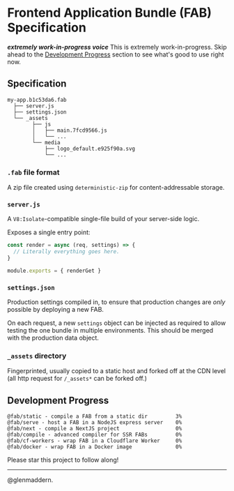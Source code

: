 # Frontend Application Bundle (FAB) Specification

***extremely work-in-progress voice*** This is extremely work-in-progress. Skip ahead to the [Development Progress](#development-progress) section to see what's good to use right now.

## Specification

```
my-app.b1c53da6.fab
  ├── server.js
  ├── settings.json
  └── _assets
        ├── js
        │   ├── main.7fcd9566.js
        │   └── ...
        └── media
            ├── logo_default.e925f90a.svg
            └── ...
```

### `.fab` file format

A zip file created using `deterministic-zip` for content-addressable storage.

### `server.js`

A `V8:Isolate`-compatible single-file build of your server-side logic.

Exposes a single entry point:

```js
const render = async (req, settings) => {
  // Literally everything goes here.
}

module.exports = { renderGet }
```

### `settings.json`

Production settings compiled in, to ensure that production changes are _only_ possible by deploying a new FAB.

On each request, a new `settings` object can be injected as required to allow testing the one bundle in multiple environments. This should be merged with the production data object.

### `_assets` directory

Fingerprinted, usually copied to a static host and forked off at the CDN level (all http request for `/_assets*` can be forked off.)

## Development Progress

```
@fab/static - compile a FAB from a static dir         3%
@fab/serve - host a FAB in a NodeJS express server    0%
@fab/next - compile a NextJS project                  0%
@fab/compile - advanced compiler for SSR FABs         0%
@fab/cf-workers - wrap FAB in a Cloudflare Worker     0%
@fab/docker - wrap FAB in a Docker image              0%
```

Please star this project to follow along!

---

@glenmaddern.